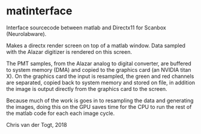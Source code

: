 # matinterface

Interface sourcecode between matlab and Directx11 for Scanbox (Neurolabware).

Makes a directx render screen on top of a matlab window. Data sampled with the Alazar digitizer is rendered on this screen.

The PMT samples, from the Alazar analog to digital converter, are buffered to system memory (DMA) and copied to the graphics card (an NVIDIA titan X). On the graphics card the input is resampled, the green and red channels are separated, copied back to system memory and stored on file, in addition the image is output directly from the graphics card to the screen.

Because much of the work is goes in to resampling the data and generating the images, doing this on the GPU saves time for the CPU to run the rest of the matlab code for each each image cycle.

Chris van der Togt, 2018

